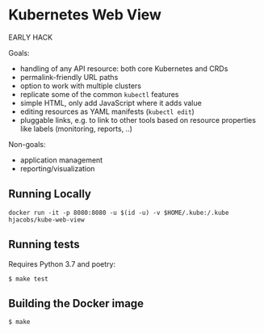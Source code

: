 # Kubernetes Web View

EARLY HACK

Goals:

* handling of any API resource: both core Kubernetes and CRDs
* permalink-friendly URL paths
* option to work with multiple clusters
* replicate some of the common `kubectl` features
* simple HTML, only add JavaScript where it adds value
* editing resources as YAML manifests (`kubectl edit`)
* pluggable links, e.g. to link to other tools based on resource properties like labels (monitoring, reports, ..)

Non-goals:

* application management
* reporting/visualization

## Running Locally

```
docker run -it -p 8080:8080 -u $(id -u) -v $HOME/.kube:/.kube hjacobs/kube-web-view
```

## Running tests

Requires Python 3.7 and poetry:

```
$ make test
```

## Building the Docker image

```
$ make
```

